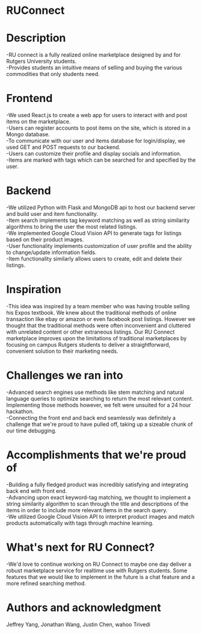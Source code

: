 # RUConnect

# Description
-RU connect is a fully realized online marketplace designed by and for Rutgers University students.  
-Provides students an intuitive means of selling and buying the various commodities that only students need.  

# Frontend
-We used React.js to create a web app for users to interact with and post items on the marketplace.  
-Users can register accounts to post items on the site, which is stored in a Mongo database.  
-To communicate with our user and items database for login/display, we used GET and POST requests to our backend.  
-Users can customize their profile and display socials and information.  
-Items are marked with tags which can be searched for and specified by the user.  

# Backend
-We utilized Python with Flask and MongoDB api to host our backend server and build user and item functionality.  
-Item search implements tag keyword matching as well as string similarity algorithms to bring the user the most  related listings.  
-We implemented Google Cloud Vision API to generate tags for listings based on their product images.  
-User functionality implements customization of user profile and the ability to change/update information fields.  
-Item functionality similarly allows users to create, edit and delete their listings. 

# Inspiration
-This idea was inspired by a team member who was having trouble selling his Expos textbook. We knew about the traditional methods of online transaction like ebay or amazon or even facebook post listings. However we thought that the traditional methods were often inconvenient and cluttered with unrelated content or other extraneous listings. Our RU Connect marketplace improves upon the limitations of traditional marketplaces by focusing on campus Rutgers students to deliver a straightforward, convenient solution to their marketing needs. 

# Challenges we ran into
-Advanced search engines use methods like stem matching and natural language queries to optimize searching to return the most relevant content. Implementing those methods however, we felt were unsuited for a 24 hour hackathon.  
-Connecting the front end and back end seamlessly was definitely a challenge that we're proud to have pulled off, taking up a sizeable chunk of our time debugging.

# Accomplishments that we're proud of
-Building a fully fledged product was incredibly satisfying and integrating back end with front end.  
-Advancing upon exact keyword-tag matching, we thought to implement a string similarity algorithm to scan through the title and descriptions of the items in order to include more relevant items in the search query.  
-We utilized Google Cloud Vision API to interpret product images and match products automatically with tags through machine learning.
 
# What's next for RU Connect?
-We'd love to continue working on RU Connect to maybe one day deliver a robust marketplace service for realtime use with Rutgers students. Some features that we would like to implement in the future is a chat feature and a more refined searching method.

# Authors and acknowledgment
Jeffrey Yang, Jonathan Wang, Justin Chen, wahoo Trivedi
